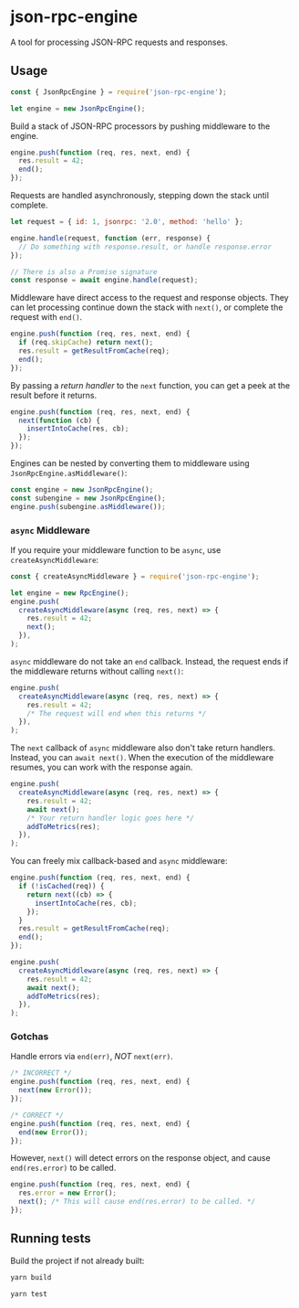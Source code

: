 # json-rpc-engine

A tool for processing JSON-RPC requests and responses.

## Usage

```js
const { JsonRpcEngine } = require('json-rpc-engine');

let engine = new JsonRpcEngine();
```

Build a stack of JSON-RPC processors by pushing middleware to the engine.

```js
engine.push(function (req, res, next, end) {
  res.result = 42;
  end();
});
```

Requests are handled asynchronously, stepping down the stack until complete.

```js
let request = { id: 1, jsonrpc: '2.0', method: 'hello' };

engine.handle(request, function (err, response) {
  // Do something with response.result, or handle response.error
});

// There is also a Promise signature
const response = await engine.handle(request);
```

Middleware have direct access to the request and response objects.
They can let processing continue down the stack with `next()`, or complete the request with `end()`.

```js
engine.push(function (req, res, next, end) {
  if (req.skipCache) return next();
  res.result = getResultFromCache(req);
  end();
});
```

By passing a _return handler_ to the `next` function, you can get a peek at the result before it returns.

```js
engine.push(function (req, res, next, end) {
  next(function (cb) {
    insertIntoCache(res, cb);
  });
});
```

Engines can be nested by converting them to middleware using `JsonRpcEngine.asMiddleware()`:

```js
const engine = new JsonRpcEngine();
const subengine = new JsonRpcEngine();
engine.push(subengine.asMiddleware());
```

### `async` Middleware

If you require your middleware function to be `async`, use `createAsyncMiddleware`:

```js
const { createAsyncMiddleware } = require('json-rpc-engine');

let engine = new RpcEngine();
engine.push(
  createAsyncMiddleware(async (req, res, next) => {
    res.result = 42;
    next();
  }),
);
```

`async` middleware do not take an `end` callback.
Instead, the request ends if the middleware returns without calling `next()`:

```js
engine.push(
  createAsyncMiddleware(async (req, res, next) => {
    res.result = 42;
    /* The request will end when this returns */
  }),
);
```

The `next` callback of `async` middleware also don't take return handlers.
Instead, you can `await next()`.
When the execution of the middleware resumes, you can work with the response again.

```js
engine.push(
  createAsyncMiddleware(async (req, res, next) => {
    res.result = 42;
    await next();
    /* Your return handler logic goes here */
    addToMetrics(res);
  }),
);
```

You can freely mix callback-based and `async` middleware:

```js
engine.push(function (req, res, next, end) {
  if (!isCached(req)) {
    return next((cb) => {
      insertIntoCache(res, cb);
    });
  }
  res.result = getResultFromCache(req);
  end();
});

engine.push(
  createAsyncMiddleware(async (req, res, next) => {
    res.result = 42;
    await next();
    addToMetrics(res);
  }),
);
```

### Gotchas

Handle errors via `end(err)`, _NOT_ `next(err)`.

```js
/* INCORRECT */
engine.push(function (req, res, next, end) {
  next(new Error());
});

/* CORRECT */
engine.push(function (req, res, next, end) {
  end(new Error());
});
```

However, `next()` will detect errors on the response object, and cause
`end(res.error)` to be called.

```js
engine.push(function (req, res, next, end) {
  res.error = new Error();
  next(); /* This will cause end(res.error) to be called. */
});
```

## Running tests

Build the project if not already built:

```bash
yarn build
```

```bash
yarn test
```
